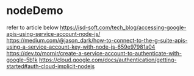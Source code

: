 # nodeDemo
refer to article below
https://isd-soft.com/tech_blog/accessing-google-apis-using-service-account-node-js/
https://medium.com/@jason_dark/how-to-connect-to-the-g-suite-apis-using-a-service-account-key-with-node-js-659e97981a04
https://dev.to/mornir/create-a-service-account-to-authenticate-with-google-5b1k
https://cloud.google.com/docs/authentication/getting-started#auth-cloud-implicit-nodejs
